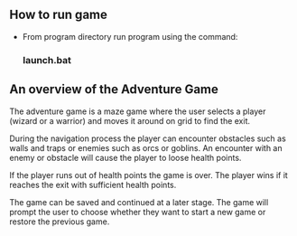 ## How to run game

- From program directory run program using the command: 
  ### launch.bat

## An overview of the Adventure Game

The adventure game is a maze game where the user selects a player (wizard or a warrior) and moves it around on grid to find the exit. 

During the navigation process the player can encounter obstacles such as walls and traps or enemies such as orcs or goblins. 
An encounter with an enemy or obstacle will cause the player to loose
health points.

If the player runs out of health points the game is over.
The player wins if it reaches the exit with sufficient health points.

The game can be saved and continued at a later stage.
The game will prompt the user to choose whether they want to start
a new game or restore the previous game.
